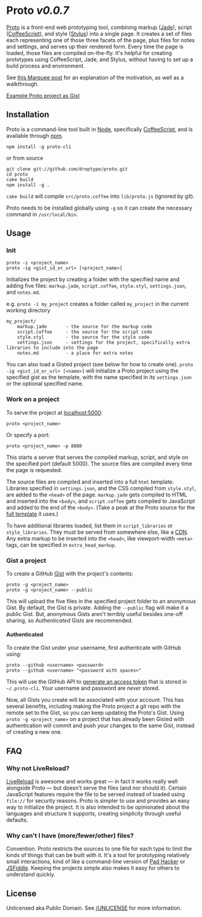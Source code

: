 # Proto *v0.0.7*

[Proto](https://github.com/droptype/proto) is a front-end web prototyping tool, combining markup ([Jade](http://jade-lang.com/)), script ([CoffeeScript](http://coffeescript.org)), and style ([Stylus](http://learnboost.github.com/stylus/)) into a single page. It creates a set of files each representing one of those three facets of the page, plus files for notes and settings, and serves up their rendered form. Every time the page is loaded, those files are compiled on-the-fly. It's helpful for creating prototypes using CoffeeScript, Jade, and Stylus, without having to set up a build process and environment.

See [this Marquee post](http://marquee.by/alecperkins/proto/) for an explanation of the motivation, as well as a walkthrough.

[Example Proto project as Gist](https://gist.github.com/3894924)

## Installation

Proto is a command-line tool built in [Node](http://nodejs.org/), specifically [CoffeeScript](http://coffeescript.org), and is available through [npm](https://npmjs.org/).

    npm install -g proto-cli

or from source

    git clone git://github.com/droptype/proto.git
    cd proto
    cake build
    npm install -g .

`cake build` will compile `src/proto.coffee` into `lib/proto.js` (ignored by git).

Proto needs to be installed globally using `-g` so it can create the necessary command in `/usr/local/bin`.


## Usage

### Init

    proto -i <project_name>
    proto -ig <gist_id_or_url> [<project_name>]

Initializes the project by creating a folder with the specified name and adding five files: `markup.jade`, `script.coffee`, `style.styl`, `settings.json`, and `notes.md`.

e.g. `proto -i my_project` creates a folder called `my_project` in the current working directory

    my_project/
        markup.jade       - the source for the markup code
        script.coffee     - the source for the script code
        style.styl        - the source for the style code
        settings.json     - settings for the project, specifically extra libraries to include into the page
        notes.md          - a place for extra notes

You can also load a Gisted project (see below for how to create one). `proto -ig <gist_id_or_url> [<name>]` will initialize a Proto project using the specified gist as the template, with the name specified in its `settings.json` or the optional specified name.


### Work on a project

To serve the project at [localhost:5000](http://localhost:5000):

    proto <project_name>

Or specify a port:

    proto <project_name> -p 8080

This starts a server that serves the compiled markup, script, and style on the specified port (default 5000). The source files are compiled every time the page is requested.

The source files are compiled and inserted into a full `html` template. Libraries specified in `settings.json`, and the CSS compiled from `style.styl`, are added to the `<head>` of the page. `markup.jade` gets compiled to HTML and inserted into the `<body>`, and `script.coffee` gets compiled to JavaScript and added to the end of the `<body>`. (Take a peak at the Proto source for the [full template](https://github.com/droptype/proto/blob/master/src/proto.coffee#L287) it uses.)

To have additional libraries loaded, list them in `script_libraries` or `style_libraries`. They must be served from somewhere else, like a [CDN](http://cdnjs.com/). Any extra markup to be inserted into the `<head>`, like viewport-width `<meta>` tags, can be specified in `extra_head_markup`.


### Gist a project

To create a GitHub [Gist](https://gist.github.com) with the project's contents:

    proto -g <project_name>
    proto -g <project_name> --public

This will upload the five files in the specified project folder to an anonymous Gist. By default, the Gist is private. Adding the `--public` flag will make it a public Gist. But, anonymous Gists aren't terribly useful besides one-off sharing, so *Authenticated* Gists are recommended.

#### Authenticated

To create the Gist under your username, first authenticate with GitHub using:

    proto --github <username> <password>
    proto --github <username> "<password with spaces>"

This will use the GitHub API to [generate an access token](http://developer.github.com/v3/oauth/#create-a-new-authorization) that is stored in `~/.proto-cli`. Your username and password are *never* stored.

Now, all Gists you create will be associated with your account. This has several benefits, including making the Proto project a git repo with the remote set to the Gist, so you can keep updating the Proto's Gist. Using `proto -g <project_name>` on a project that has already been Gisted with authentication will commit and push your changes to the same Gist, instead of creating a new one.




## FAQ

### Why not LiveReload?

[LiveReload](http://livereload.com/) is awesome and works great — in fact it works really well alongside Proto — but doesn't serve the files (and nor should it). Certain JavaScript features require the file to be served instead of loaded using `file://` for security reasons. Proto is simpler to use and provides an easy way to initialize the project. It is also intended to be opinionated about the languages and structure it supports, creating simplicity through useful defaults.

### Why can't I have (more/fewer/other) files?

Convention. Proto restricts the sources to one file for each type to limit the kinds of things that can be built with it. It's a tool for prototyping relatively small interactions, kind of like a command-line version of [Pad Hacker](http://padhacker.net) or [JSFiddle](http://jsfiddle.net). Keeping the projects simple also makes it easy for others to understand quickly.


## License

Unlicensed aka Public Domain. See [/UNLICENSE](https://github.com/droptype/proto/blob/master/UNLICENSE) for more information.

